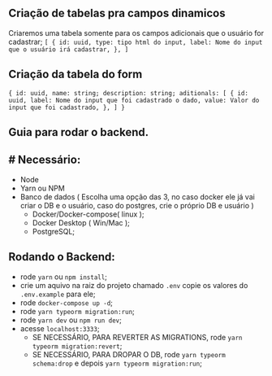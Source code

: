 
## Criação de tabelas pra campos dinamicos
Criaremos uma tabela somente para os campos adicionais que o usuário for cadastrar;
`
[
  {
    id: uuid,
    type: tipo html do input,
    label: Nome do input que o usuário irá cadastrar,
  },
]
`

## Criação da tabela do form
`
{
  id: uuid,
  name: string;
  description: string;
  aditionals: [
    {
      id: uuid,
      label: Nome do input que foi cadastrado o dado,
      value: Valor do input que foi cadastrado,
    },
  ]
}
`

## Guia para rodar o backend.


## # Necessário:  
  - Node
  - Yarn ou NPM 
  - Banco de dados ( Escolha uma opção das 3, no caso docker ele já vai criar o DB e o usuário, caso do postgres, crie o próprio DB e usuário )
    - Docker/Docker-compose( linux );
    - Docker Desktop ( Win/Mac ); 
    - PostgreSQL;

## Rodando o Backend:

  - rode `yarn` ou `npm install`; 
  - crie um aquivo na raiz do projeto chamado `.env` copie os valores do `.env.example` para ele;
  - rode `docker-compose up -d`;
  - rode `yarn typeorm migration:run`;
  - rode `yarn dev` ou `npm run dev`;
  - acesse `localhost:3333`;
    - SE NECESSÁRIO, PARA REVERTER AS MIGRATIONS, rode `yarn typeorm migration:revert`;
    - SE NECESSÁRIO, PARA DROPAR O DB, rode `yarn typeorm schema:drop` e depois `yarn typeorm migration:run`;
